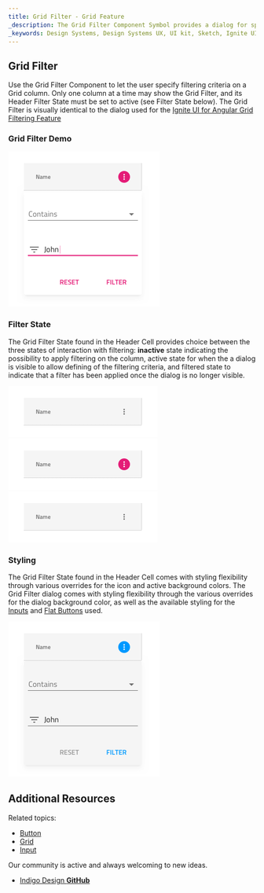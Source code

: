 ```yaml
---
title: Grid Filter - Grid Feature
_description: The Grid Filter Component Symbol provides a dialog for specifying filtering criteria on a Grid column.
_keywords: Design Systems, Design Systems UX, UI kit, Sketch, Ignite UI for Angular, Sketch to Angular, Sketch to Angular, Angular, Angular Design System, Export code from Sketch, Design Kits for Angular, Sketch HTML, Sketch to HTML, Sketch UI kits
---
```


## Grid Filter

Use the Grid Filter Component to let the user specify filtering criteria on a Grid column. Only one column at a time may show the Grid Filter, and its Header Filter State must be set to active (see Filter State below). The Grid Filter is visually identical to the dialog used for the [Ignite UI for Angular Grid Filtering Feature](https://www.infragistics.com/products/ignite-ui-angular/angular/components/grid_filtering.html)

### Grid Filter Demo

<img src="../images/grid_filter_demo.png" srcset="../images/grid_filter_demo@2x.png 2x" />

### Filter State

The Grid Filter State found in the Header Cell provides choice between the three states of interaction with filtering: **inactive** state indicating the possibility to apply filtering on the column, active state for when the a dialog is visible to allow defining of the filtering criteria, and filtered state to indicate that a filter has been applied once the dialog is no longer visible.

<img src="../images/grid_filter_state_inactive.png" srcset="../images/grid_filter_state_inactive@2x.png 2x" />
<img src="../images/grid_filter_state_active.png" srcset="../images/grid_filter_state_active@2x.png 2x" />
<img src="../images/grid_filter_state_filtered.png" srcset="../images/grid_filter_state_filtered@2x.png 2x" />

### Styling

The Grid Filter State found in the Header Cell comes with styling flexibility through various overrides for the icon and active background colors. The Grid Filter dialog comes with styling flexibility through the various overrides for the dialog background color, as well as the available styling for the [Inputs](input.md) and [Flat Buttons](button.md) used.

<img src="../images/grid_filter_styling.png" srcset="../images/grid_filter_styling@2x.png 2x" />

## Additional Resources

Related topics:

- [Button](button.md)
- [Grid](grid.md)
- [Input](input.md)
  <div class="divider--half"></div>

Our community is active and always welcoming to new ideas.

- [Indigo Design **GitHub**](https://github.com/IgniteUI/design-system-docfx)
